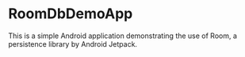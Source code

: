 # RoomDbDemoApp
This is a simple Android application demonstrating the use of Room, a persistence library by Android Jetpack. 
